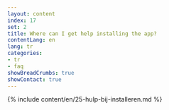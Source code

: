 ```yaml
---
layout: content
index: 17
set: 2
title: Where can I get help installing the app?
contentLang: en
lang: tr
categories:
- tr
- faq
showBreadCrumbs: true
showContact: true
---
```

{% include content/en/25-hulp-bij-installeren.md %}
